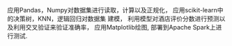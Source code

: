 应用Pandas，Numpy对数据集进行读取，计算以及正规化，
应用scikit-learn中的决策树，KNN，逻辑回归对数据集 建模，
利用模型对酒店评价分数进行预测以及利用交叉验证来验证准确率，
应用Matplotlib绘图,
部署到Apache Spark上进行测试.
